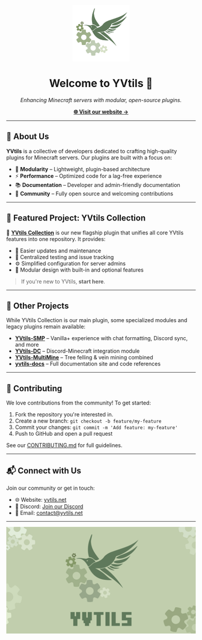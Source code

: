 <!-- Organization Logo -->
<p align="center">
  <img src="https://github.com/YVtils/.github/raw/main/assets/yvtils_logo.png" alt="YVtils Logo" width="150" />
</p>

<h1 align="center">Welcome to YVtils 👋</h1>

<p align="center">
  <em>Enhancing Minecraft servers with modular, open-source plugins.</em>
</p>

<p align="center">
  <a href="https://yvtils.net"><strong>🌐 Visit our website →</strong></a>
</p>

---

## 🔧 About Us

**YVtils** is a collective of developers dedicated to crafting high-quality plugins for Minecraft servers. Our plugins are built with a focus on:

- 🧩 **Modularity** – Lightweight, plugin-based architecture
- ⚡ **Performance** – Optimized code for a lag-free experience
- 📚 **Documentation** – Developer and admin-friendly documentation
- 🤝 **Community** – Fully open source and welcoming contributions

---

## 🌟 Featured Project: YVtils Collection

🎉 **[YVtils Collection](https://github.com/YVtils/yvtils_collection)** is our new flagship plugin that unifies all core YVtils features into one repository. It provides:

- 🔄 Easier updates and maintenance
- 🧪 Centralized testing and issue tracking
- ⚙️ Simplified configuration for server admins
- 🔌 Modular design with built-in and optional features

> If you're new to YVtils, **start here**.

---

## 🧰 Other Projects

While YVtils Collection is our main plugin, some specialized modules and legacy plugins remain available:

- [**YVtils-SMP**](https://github.com/YVtils/YVtils-SMP) – Vanilla+ experience with chat formatting, Discord sync, and more
- [**YVtils-DC**](https://github.com/YVtils/YVtils-DC) – Discord-Minecraft integration module
- [**YVtils-MultiMine**](https://github.com/YVtils/YVtils-MultiMine) – Tree felling & vein mining combined
- [**yvtils-docs**](https://github.com/YVtils/yvtils-docs) – Full documentation site and code references

---

## 🤝 Contributing

We love contributions from the community! To get started:

1. Fork the repository you're interested in.
2. Create a new branch: `git checkout -b feature/my-feature`
3. Commit your changes: `git commit -m 'Add feature: my-feature'`
4. Push to GitHub and open a pull request

See our [CONTRIBUTING.md](https://github.com/YVtils/.github/blob/main/CONTRIBUTING.md) for full guidelines.

---

## 📬 Connect with Us

Join our community or get in touch:

- 🌐 Website: [yvtils.net](https://yvtils.net)
- 💬 Discord: [Join our Discord](https://yvtils.net/yvtils/support)
- 📧 Email: [contact@yvtils.net](mailto:contact@yvtils.net)

---

<p align="center">
  <img src="https://github.com/YVtils/.github/raw/main/assets/yvtils_banner.png" alt="YVtils Banner" />
</p>
